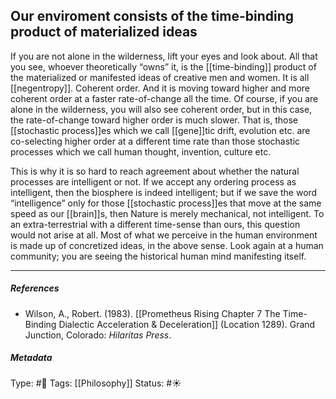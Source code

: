 ## Our enviroment consists of the time-binding product of materialized ideas  # 

If you are not alone in the wilderness, lift your eyes and look about. All that you see, whoever theoretically “owns” it, is the [[time-binding]] product of the materialized or manifested ideas of creative men and women. It is all [[negentropy]]. Coherent order. And it is moving toward higher and more coherent order at a faster rate-of-change all the time. Of course, if you are alone in the wilderness, you will also see coherent order, but in this case, the rate-of-change toward higher order is much slower. That is, those [[stochastic process]]es which we call [[gene]]tic drift, evolution etc. are co-selecting higher order at a different time rate than those stochastic processes which we call human thought, invention, culture etc. 

This is why it is so hard to reach agreement about whether the natural processes are intelligent or not. If we accept any ordering process as intelligent, then the biosphere is indeed intelligent; but if we save the word “intelligence” only for those [[stochastic process]]es that move at the same speed as our [[brain]]s, then Nature is merely mechanical, not intelligent. To an extra-terrestrial with a different time-sense than ours, this question would not arise at all. Most of what we perceive in the human environment is made up of concretized ideas, in the above sense. Look again at a human community; you are seeing the historical human mind manifesting itself.

___

##### References

- Wilson, A., Robert. (1983). [[Prometheus Rising Chapter 7 The Time-Binding Dialectic Acceleration & Deceleration]] (Location 1289). Grand Junction, Colorado: _Hilaritas Press_.

##### Metadata

Type: #🔴 
Tags: [[Philosophy]] 
Status: #☀️ 